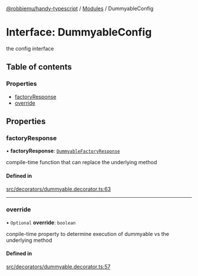 [@robbiemu/handy-typescript](../README.md) / [Modules](../modules.md) / DummyableConfig

# Interface: DummyableConfig

the config interface

## Table of contents

### Properties

- [factoryResponse](DummyableConfig.md#factoryresponse)
- [override](DummyableConfig.md#override)

## Properties

### factoryResponse

• **factoryResponse**: [`DummyableFactoryResponse`](../modules.md#dummyablefactoryresponse)

compile-time function that can replace the underlying method

#### Defined in

[src/decorators/dummyable.decorator.ts:63](https://github.com/robbiemu/handy-typescript/blob/f9d9420/src/decorators/dummyable.decorator.ts#L63)

___

### override

• `Optional` **override**: `boolean`

conpile-time property to determine execution of dummyable vs the underlying method

#### Defined in

[src/decorators/dummyable.decorator.ts:57](https://github.com/robbiemu/handy-typescript/blob/f9d9420/src/decorators/dummyable.decorator.ts#L57)

